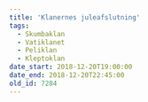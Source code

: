 ```yaml
---
title: 'Klanernes juleafslutning'
tags:
  - Skumbaklan
  - Vatiklanet
  - Peliklan
  - Kleptoklan
date_start: 2018-12-20T19:00:00
date_end: 2018-12-20T22:45:00
old_id: 7284
---
```

